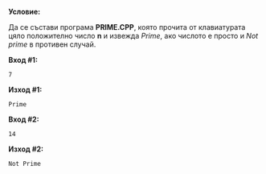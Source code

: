 **Условие:**

Да се състави програма **PRIME.CPP**, която прочита от клавиатурата цяло положително число **n** и извежда _Prime_, ако числото е просто и _Not prime_ в противен случай.

**Вход #1:**

	7

**Изход #1:**

	Prime

**Вход #2:**

	14

**Изход #2:**

	Not Prime